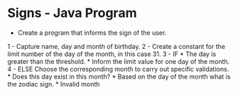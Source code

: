 # Signs - Java Program

- Create a program that informs the sign of the user.

1 - Capture name, day and month of birthday.
2 - Create a constant for the limit number of the day of the month, in this case 31.
3 - IF
     * The day is greater than the threshold.
     * Inform the limit value for one day of the month.
4 - ELSE
 		Choose the corresponding month to carry out specific validations.
        * Does this day exist in this month?
        * Based on the day of the month what is the zodiac sign.
        * Invalid month